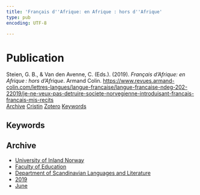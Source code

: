 ```yaml
---
title: 'Français d''Afrique: en Afrique : hors d''Afrique'
type: pub
encoding: UTF-8

---
```

<h1>Publication</h1>
<article id="csl-bib-container-KUA2XIV3" class="csl-bib-container">
  <div class="csl-bib-body"> <div class="csl-entry">Steien, G. B., &#38; Van den Avenne, C. (Eds.). (2019). <i>Français d’Afrique: en Afrique : hors d’Afrique</i>. Armand Colin. <a href="https://www.revues.armand-colin.com/lettres-langues/langue-francaise/langue-francaise-ndeg-202-22019/je-ne-veux-pas-detruire-societe-norvegienne-introduisant-francais-francais-mis-recits">https://www.revues.armand-colin.com/lettres-langues/langue-francaise/langue-francaise-ndeg-202-22019/je-ne-veux-pas-detruire-societe-norvegienne-introduisant-francais-francais-mis-recits</a></div> </div>
  <div class="csl-bib-buttons">
    <a href="#taxonomy-article-KUA2XIV3" alt="archive" class="csl-bib-button">Archive</a>
    <a href="https://app.cristin.no/results/show.jsf?id=1702131" alt="Cristin" class="csl-bib-button">Cristin</a>
    <a href="http://zotero.org/groups/5881554/items/KUA2XIV3" alt="Zotero" class="csl-bib-button">Zotero</a>
    <a href="#keywords-article-KUA2XIV3" alt="keywords" class="csl-bib-button">Keywords</a>
  </div>
  <div id="csl-bib-meta-container-KUA2XIV3"></div>
</article>
<div id="csl-bib-meta-KUA2XIV3" class="csl-bib-meta">
  <article id="keywords-article-KUA2XIV3" class="keywords-article">
    <h1>Keywords</h1>
    
  </article>
  <article id="taxonomy-article-KUA2XIV3" class="taxonomy-article">
    <h1>Archive</h1>
    <ul>
      <li>
        <a href="/en/archive/?key=3DCRN523">University of Inland Norway</a>
      </li>
      <li>
        <a href="/en/archive/?key=WYNZA47F">Faculty of Education</a>
      </li>
      <li>
        <a href="/en/archive/?key=T9U6ILTU">Department of Scandinavian Languages and Literature</a>
      </li>
      <li>
        <a href="/en/archive/?key=AS5QFSER">2019</a>
      </li>
      <li>
        <a href="/en/archive/?key=P2YUXSY9">June</a>
      </li>
    </ul>
  </article>
</div>
